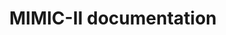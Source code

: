 ---
title: MIMIC-II documentation
linktitle: MIMIC-II
weight: 70

cascade:
- type: "docs"
  _target:
    path: "/**"
  
---